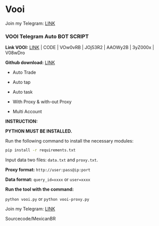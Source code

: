 # Vooi

Join my Telegram: [LINK](https://t.me/MexicanbrScripts)

### VOOI Telegram Auto BOT SCRIPT

**Link VOOI:** [LINK](https://t.me/VooiAppBot/vooi?startapp=frenID2WkVyA1) | CODE | VOw0vRB | JOj53R2 | AAOWy2B | 3yZ000x | V08wDro


**Github download:** [LINK]([https://github.com/codenewinsight/VOOI-Telegram-Bot-backed-by-Binance](https://github.com/Mexicanbr/Vooi))

- Auto Trade

- Auto tap

- Auto task

- With Proxy & with-out Proxy

- Multi Account

**INSTRUCTION:**

**PYTHON MUST BE INSTALLED.**

Run the following command to install the necessary modules:

```bash
pip install -r requirements.txt
```
Input data two files: `data.txt` and `proxy.txt`.

**Proxy format:** `http://user:pass@ip:port`

**Data format:** `query_id=xxxx` or `user=xxxx`



**Run the tool with the command:**

`python vooi.py` or `python vooi-proxy.py`

Join my Telegram: [LINK](https://t.me/MexicanbrScripts)

Sourcecode/MexicanBR
